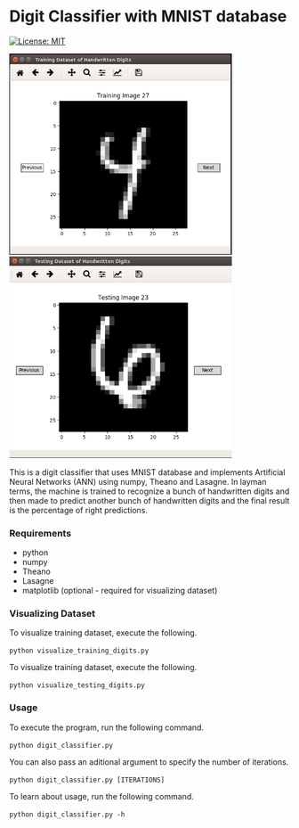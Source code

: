 # Digit Classifier with MNIST database
[![License: MIT](https://img.shields.io/badge/License-MIT-yellow.svg)](https://opensource.org/licenses/MIT)

<img src="screenshots/sc1.png" width=400>  <img src="screenshots/sc2.png" width=400>

This is a digit classifier that uses MNIST database and implements Artificial Neural Networks (ANN) using numpy, Theano and Lasagne. In layman terms, the machine is trained to recognize a bunch of handwritten digits and then made to predict another bunch of handwritten digits and the final result is the percentage of right predictions.
### Requirements
* python
* numpy
* Theano
* Lasagne
* matplotlib (optional - required for visualizing dataset)
### Visualizing Dataset
To visualize training dataset, execute the following.

`python visualize_training_digits.py`

To visualize training dataset, execute the following.

`python visualize_testing_digits.py`

### Usage
To execute the program, run the following command.

`python digit_classifier.py`

You can also pass an aditional argument to specify the number of iterations.

`python digit_classifier.py [ITERATIONS]`

To learn about usage, run the following command.

`python digit_classifier.py -h`
